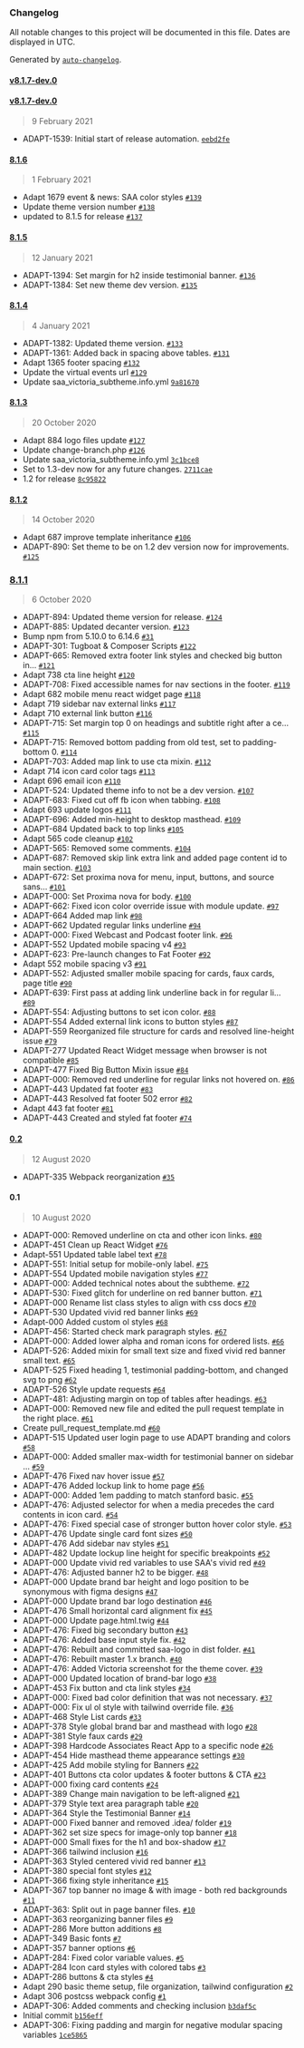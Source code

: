 ### Changelog

All notable changes to this project will be documented in this file. Dates are displayed in UTC.

Generated by [`auto-changelog`](https://github.com/CookPete/auto-changelog).

#### [v8.1.7-dev.0](https://github.com/SU-SWS/saa_victoria_subtheme/compare/v8.1.7-dev.0...v8.1.7-dev.0)

#### [v8.1.7-dev.0](https://github.com/SU-SWS/saa_victoria_subtheme/compare/8.1.6...v8.1.7-dev.0)

> 9 February 2021

- ADAPT-1539: Initial start of release automation. [`eebd2fe`](https://github.com/SU-SWS/saa_victoria_subtheme/commit/eebd2fe1bf0f4d6ed8773897ca6123f9c887f352)

#### [8.1.6](https://github.com/SU-SWS/saa_victoria_subtheme/compare/8.1.5...8.1.6)

> 1 February 2021

- Adapt 1679  event & news: SAA color styles [`#139`](https://github.com/SU-SWS/saa_victoria_subtheme/pull/139)
- Update theme version number [`#138`](https://github.com/SU-SWS/saa_victoria_subtheme/pull/138)
- updated to 8.1.5 for release [`#137`](https://github.com/SU-SWS/saa_victoria_subtheme/pull/137)

#### [8.1.5](https://github.com/SU-SWS/saa_victoria_subtheme/compare/8.1.4...8.1.5)

> 12 January 2021

- ADAPT-1394: Set margin for h2 inside testimonial banner. [`#136`](https://github.com/SU-SWS/saa_victoria_subtheme/pull/136)
- ADAPT-1384: Set new theme dev version. [`#135`](https://github.com/SU-SWS/saa_victoria_subtheme/pull/135)

#### [8.1.4](https://github.com/SU-SWS/saa_victoria_subtheme/compare/8.1.3...8.1.4)

> 4 January 2021

- ADAPT-1382: Updated theme version. [`#133`](https://github.com/SU-SWS/saa_victoria_subtheme/pull/133)
- ADAPT-1361: Added back in spacing above tables. [`#131`](https://github.com/SU-SWS/saa_victoria_subtheme/pull/131)
- Adapt 1365  footer spacing [`#132`](https://github.com/SU-SWS/saa_victoria_subtheme/pull/132)
- Update the virtual events url [`#129`](https://github.com/SU-SWS/saa_victoria_subtheme/pull/129)
- Update saa_victoria_subtheme.info.yml [`9a81670`](https://github.com/SU-SWS/saa_victoria_subtheme/commit/9a8167098ff1d1b450e3de7871a3d480136df6fa)

#### [8.1.3](https://github.com/SU-SWS/saa_victoria_subtheme/compare/8.1.2...8.1.3)

> 20 October 2020

- Adapt 884  logo files update [`#127`](https://github.com/SU-SWS/saa_victoria_subtheme/pull/127)
- Update change-branch.php [`#126`](https://github.com/SU-SWS/saa_victoria_subtheme/pull/126)
- Update saa_victoria_subtheme.info.yml [`3c1bce8`](https://github.com/SU-SWS/saa_victoria_subtheme/commit/3c1bce807fd94d4401d0d257b9572b57de5c43a5)
- Set to 1.3-dev now for any future changes. [`2711cae`](https://github.com/SU-SWS/saa_victoria_subtheme/commit/2711cae15a8db12f31bb3b33c3823f5be9dea53a)
- 1.2 for release [`8c95822`](https://github.com/SU-SWS/saa_victoria_subtheme/commit/8c958220cbf56a217167ae193f1538892a909db7)

#### [8.1.2](https://github.com/SU-SWS/saa_victoria_subtheme/compare/8.1.1...8.1.2)

> 14 October 2020

- Adapt 687  improve template inheritance [`#106`](https://github.com/SU-SWS/saa_victoria_subtheme/pull/106)
- ADAPT-890: Set theme to be on 1.2 dev version now for improvements. [`#125`](https://github.com/SU-SWS/saa_victoria_subtheme/pull/125)

### [8.1.1](https://github.com/SU-SWS/saa_victoria_subtheme/compare/0.2...8.1.1)

> 6 October 2020

- ADAPT-894: Updated theme version for release. [`#124`](https://github.com/SU-SWS/saa_victoria_subtheme/pull/124)
- ADAPT-885: Updated decanter version. [`#123`](https://github.com/SU-SWS/saa_victoria_subtheme/pull/123)
- Bump npm from 5.10.0 to 6.14.6 [`#31`](https://github.com/SU-SWS/saa_victoria_subtheme/pull/31)
- ADAPT-301: Tugboat & Composer Scripts [`#122`](https://github.com/SU-SWS/saa_victoria_subtheme/pull/122)
- ADAPT-665: Removed extra footer link styles and checked big button in… [`#121`](https://github.com/SU-SWS/saa_victoria_subtheme/pull/121)
- Adapt 738  cta line height [`#120`](https://github.com/SU-SWS/saa_victoria_subtheme/pull/120)
- ADAPT-708: Fixed accessible names for nav sections in the footer. [`#119`](https://github.com/SU-SWS/saa_victoria_subtheme/pull/119)
- Adapt 682  mobile menu react widget page [`#118`](https://github.com/SU-SWS/saa_victoria_subtheme/pull/118)
- Adapt 719  sidebar nav external links [`#117`](https://github.com/SU-SWS/saa_victoria_subtheme/pull/117)
- Adapt 710  external link button [`#116`](https://github.com/SU-SWS/saa_victoria_subtheme/pull/116)
- ADAPT-715: Set margin top 0 on headings and subtitle right after a ce… [`#115`](https://github.com/SU-SWS/saa_victoria_subtheme/pull/115)
- ADAPT-715: Removed bottom padding from old test, set to padding-bottom 0. [`#114`](https://github.com/SU-SWS/saa_victoria_subtheme/pull/114)
- ADAPT-703: Added map link to use cta mixin. [`#112`](https://github.com/SU-SWS/saa_victoria_subtheme/pull/112)
- Adapt 714  icon card color tags [`#113`](https://github.com/SU-SWS/saa_victoria_subtheme/pull/113)
- Adapt 696  email icon [`#110`](https://github.com/SU-SWS/saa_victoria_subtheme/pull/110)
- ADAPT-524: Updated theme info to not be a dev version. [`#107`](https://github.com/SU-SWS/saa_victoria_subtheme/pull/107)
- ADAPT-683: Fixed cut off fb icon when tabbing. [`#108`](https://github.com/SU-SWS/saa_victoria_subtheme/pull/108)
- Adapt 693  update logos [`#111`](https://github.com/SU-SWS/saa_victoria_subtheme/pull/111)
- ADAPT-696: Added min-height to desktop masthead. [`#109`](https://github.com/SU-SWS/saa_victoria_subtheme/pull/109)
- ADAPT-684 Updated back to top links [`#105`](https://github.com/SU-SWS/saa_victoria_subtheme/pull/105)
- Adapt 565  code cleanup [`#102`](https://github.com/SU-SWS/saa_victoria_subtheme/pull/102)
- ADAPT-565: Removed some comments. [`#104`](https://github.com/SU-SWS/saa_victoria_subtheme/pull/104)
- ADAPT-687: Removed skip link extra link and added page content id to main section. [`#103`](https://github.com/SU-SWS/saa_victoria_subtheme/pull/103)
- ADAPT-672: Set proxima nova for menu, input, buttons, and source sans… [`#101`](https://github.com/SU-SWS/saa_victoria_subtheme/pull/101)
- ADAPT-000: Set Proxima nova for body. [`#100`](https://github.com/SU-SWS/saa_victoria_subtheme/pull/100)
- ADAPT-662: Fixed icon color override issue with module update. [`#97`](https://github.com/SU-SWS/saa_victoria_subtheme/pull/97)
- ADAPT-664  Added map link [`#98`](https://github.com/SU-SWS/saa_victoria_subtheme/pull/98)
- ADAPT-662  Updated regular links underline [`#94`](https://github.com/SU-SWS/saa_victoria_subtheme/pull/94)
- ADAPT-000: Fixed Webcast and Podcast footer link. [`#96`](https://github.com/SU-SWS/saa_victoria_subtheme/pull/96)
- ADAPT-552 Updated mobile spacing v4 [`#93`](https://github.com/SU-SWS/saa_victoria_subtheme/pull/93)
- ADAPT-623: Pre-launch changes to Fat Footer [`#92`](https://github.com/SU-SWS/saa_victoria_subtheme/pull/92)
- Adapt 552  mobile spacing v3 [`#91`](https://github.com/SU-SWS/saa_victoria_subtheme/pull/91)
- ADAPT-552: Adjusted smaller mobile spacing for cards, faux cards, page title [`#90`](https://github.com/SU-SWS/saa_victoria_subtheme/pull/90)
- ADAPT-639: First pass at adding link underline back in for regular li… [`#89`](https://github.com/SU-SWS/saa_victoria_subtheme/pull/89)
- ADAPT-554: Adjusting buttons to set icon color. [`#88`](https://github.com/SU-SWS/saa_victoria_subtheme/pull/88)
- ADAPT-554 Added external link icons to button styles [`#87`](https://github.com/SU-SWS/saa_victoria_subtheme/pull/87)
- ADAPT-559 Reorganized file structure for cards and resolved line-height issue [`#79`](https://github.com/SU-SWS/saa_victoria_subtheme/pull/79)
- ADAPT-277 Updated React Widget message when browser is not compatible [`#85`](https://github.com/SU-SWS/saa_victoria_subtheme/pull/85)
- ADAPT-477 Fixed Big Button Mixin issue [`#84`](https://github.com/SU-SWS/saa_victoria_subtheme/pull/84)
- ADAPT-000: Removed red underline for regular links not hovered on. [`#86`](https://github.com/SU-SWS/saa_victoria_subtheme/pull/86)
- ADAPT-443  Updated fat footer [`#83`](https://github.com/SU-SWS/saa_victoria_subtheme/pull/83)
- ADAPT-443  Resolved fat footer 502 error [`#82`](https://github.com/SU-SWS/saa_victoria_subtheme/pull/82)
- Adapt 443  fat footer [`#81`](https://github.com/SU-SWS/saa_victoria_subtheme/pull/81)
- ADAPT-443 Created and styled fat footer [`#74`](https://github.com/SU-SWS/saa_victoria_subtheme/pull/74)

#### [0.2](https://github.com/SU-SWS/saa_victoria_subtheme/compare/0.1...0.2)

> 12 August 2020

- ADAPT-335  Webpack reorganization [`#35`](https://github.com/SU-SWS/saa_victoria_subtheme/pull/35)

#### 0.1

> 10 August 2020

- ADAPT-000: Removed underline on cta and other icon links. [`#80`](https://github.com/SU-SWS/saa_victoria_subtheme/pull/80)
- ADAPT-451 Clean up React Widget [`#76`](https://github.com/SU-SWS/saa_victoria_subtheme/pull/76)
- Adapt-551  Updated table label text [`#78`](https://github.com/SU-SWS/saa_victoria_subtheme/pull/78)
- ADAPT-551: Initial setup for mobile-only label. [`#75`](https://github.com/SU-SWS/saa_victoria_subtheme/pull/75)
- ADAPT-554 Updated mobile navigation styles [`#77`](https://github.com/SU-SWS/saa_victoria_subtheme/pull/77)
- ADAPT-000: Added technical notes about the subtheme. [`#72`](https://github.com/SU-SWS/saa_victoria_subtheme/pull/72)
- ADAPT-530: Fixed glitch for underline on red banner button. [`#71`](https://github.com/SU-SWS/saa_victoria_subtheme/pull/71)
- ADAPT-000 Rename list class styles to align with css docs [`#70`](https://github.com/SU-SWS/saa_victoria_subtheme/pull/70)
- ADAPT-530 Updated vivid red banner links [`#69`](https://github.com/SU-SWS/saa_victoria_subtheme/pull/69)
- Adapt-000  Added custom ol styles [`#68`](https://github.com/SU-SWS/saa_victoria_subtheme/pull/68)
- ADAPT-456: Started check mark paragraph styles. [`#67`](https://github.com/SU-SWS/saa_victoria_subtheme/pull/67)
- ADAPT-000: Added lower alpha and roman icons for ordered lists. [`#66`](https://github.com/SU-SWS/saa_victoria_subtheme/pull/66)
- ADAPT-526: Added mixin for small text size and fixed vivid red banner small text. [`#65`](https://github.com/SU-SWS/saa_victoria_subtheme/pull/65)
- ADAPT-525 Fixed heading 1, testimonial padding-bottom, and changed svg to png [`#62`](https://github.com/SU-SWS/saa_victoria_subtheme/pull/62)
- ADAPT-526  Style update requests [`#64`](https://github.com/SU-SWS/saa_victoria_subtheme/pull/64)
- ADAPT-481: Adjusting margin on top of tables after headings. [`#63`](https://github.com/SU-SWS/saa_victoria_subtheme/pull/63)
- ADAPT-000: Removed new file and edited the pull request template in the right place. [`#61`](https://github.com/SU-SWS/saa_victoria_subtheme/pull/61)
- Create pull_request_template.md [`#60`](https://github.com/SU-SWS/saa_victoria_subtheme/pull/60)
- ADAPT-515 Updated user login page to use ADAPT branding and colors [`#58`](https://github.com/SU-SWS/saa_victoria_subtheme/pull/58)
- ADAPT-000: Added smaller max-width for testimonial banner on sidebar … [`#59`](https://github.com/SU-SWS/saa_victoria_subtheme/pull/59)
- ADAPT-476 Fixed nav hover issue [`#57`](https://github.com/SU-SWS/saa_victoria_subtheme/pull/57)
- ADAPT-476 Added lockup link to home page [`#56`](https://github.com/SU-SWS/saa_victoria_subtheme/pull/56)
- ADAPT-000: Added 1em padding to match stanford basic. [`#55`](https://github.com/SU-SWS/saa_victoria_subtheme/pull/55)
- ADAPT-476: Adjusted selector for when a media precedes the card contents in icon card. [`#54`](https://github.com/SU-SWS/saa_victoria_subtheme/pull/54)
- ADAPT-476: Fixed special case of stronger button hover color style. [`#53`](https://github.com/SU-SWS/saa_victoria_subtheme/pull/53)
- ADAPT-476  Update single card font sizes [`#50`](https://github.com/SU-SWS/saa_victoria_subtheme/pull/50)
- ADAPT-476 Add sidebar nav styles [`#51`](https://github.com/SU-SWS/saa_victoria_subtheme/pull/51)
- ADAPT-482 Update lockup line height for specific breakpoints [`#52`](https://github.com/SU-SWS/saa_victoria_subtheme/pull/52)
- ADAPT-000 Update vivid red variables to use SAA's vivid red [`#49`](https://github.com/SU-SWS/saa_victoria_subtheme/pull/49)
- ADAPT-476: Adjusted banner h2 to be bigger. [`#48`](https://github.com/SU-SWS/saa_victoria_subtheme/pull/48)
- ADAPT-000 Update brand bar height and logo position to be synonymous with figma designs [`#47`](https://github.com/SU-SWS/saa_victoria_subtheme/pull/47)
- ADAPT-000 Update brand bar logo destination [`#46`](https://github.com/SU-SWS/saa_victoria_subtheme/pull/46)
- ADAPT-476  Small horizontal card alignment fix [`#45`](https://github.com/SU-SWS/saa_victoria_subtheme/pull/45)
- ADAPT-000 Update page.html.twig [`#44`](https://github.com/SU-SWS/saa_victoria_subtheme/pull/44)
- ADAPT-476:  Fixed big secondary button [`#43`](https://github.com/SU-SWS/saa_victoria_subtheme/pull/43)
- ADAPT-476: Added base input style fix. [`#42`](https://github.com/SU-SWS/saa_victoria_subtheme/pull/42)
- ADAPT-476: Rebuilt and committed saa-logo in dist folder. [`#41`](https://github.com/SU-SWS/saa_victoria_subtheme/pull/41)
- ADAPT-476: Rebuilt master 1.x branch. [`#40`](https://github.com/SU-SWS/saa_victoria_subtheme/pull/40)
- ADAPT-476: Added Victoria screenshot for the theme cover. [`#39`](https://github.com/SU-SWS/saa_victoria_subtheme/pull/39)
- ADAPT-000 Updated location of brand-bar logo [`#38`](https://github.com/SU-SWS/saa_victoria_subtheme/pull/38)
- ADAPT-453 Fix button and cta link styles [`#34`](https://github.com/SU-SWS/saa_victoria_subtheme/pull/34)
- ADAPT-000: Fixed bad color definition that was not necessary. [`#37`](https://github.com/SU-SWS/saa_victoria_subtheme/pull/37)
- ADAPT-000: Fix ul ol style with tailwind override file. [`#36`](https://github.com/SU-SWS/saa_victoria_subtheme/pull/36)
- ADAPT-468 Style List cards [`#33`](https://github.com/SU-SWS/saa_victoria_subtheme/pull/33)
- ADAPT-378 Style global brand bar and masthead with logo [`#28`](https://github.com/SU-SWS/saa_victoria_subtheme/pull/28)
- ADAPT-381  Style faux cards [`#29`](https://github.com/SU-SWS/saa_victoria_subtheme/pull/29)
- ADAPT-398  Hardcode Associates React App to a specific node [`#26`](https://github.com/SU-SWS/saa_victoria_subtheme/pull/26)
- ADAPT-454 Hide masthead theme appearance settings [`#30`](https://github.com/SU-SWS/saa_victoria_subtheme/pull/30)
- ADAPT-425 Add mobile styling for Banners [`#22`](https://github.com/SU-SWS/saa_victoria_subtheme/pull/22)
- ADAPT-401  Buttons cta color updates & footer buttons & CTA [`#23`](https://github.com/SU-SWS/saa_victoria_subtheme/pull/23)
- ADAPT-000  fixing card contents [`#24`](https://github.com/SU-SWS/saa_victoria_subtheme/pull/24)
- ADAPT-389 Change main navigation to be left-aligned [`#21`](https://github.com/SU-SWS/saa_victoria_subtheme/pull/21)
- ADAPT-379 Style text area paragraph table [`#20`](https://github.com/SU-SWS/saa_victoria_subtheme/pull/20)
- ADAPT-364 Style the Testimonial Banner [`#14`](https://github.com/SU-SWS/saa_victoria_subtheme/pull/14)
- ADAPT-000 Fixed banner and removed .idea/ folder [`#19`](https://github.com/SU-SWS/saa_victoria_subtheme/pull/19)
- ADAPT-362 set size specs for image-only top banner [`#18`](https://github.com/SU-SWS/saa_victoria_subtheme/pull/18)
- ADAPT-000  Small fixes for the h1 and box-shadow [`#17`](https://github.com/SU-SWS/saa_victoria_subtheme/pull/17)
- ADAPT-366  tailwind inclusion [`#16`](https://github.com/SU-SWS/saa_victoria_subtheme/pull/16)
- ADAPT-363 Styled centered vivid red banner [`#13`](https://github.com/SU-SWS/saa_victoria_subtheme/pull/13)
- ADAPT-380  special font styles [`#12`](https://github.com/SU-SWS/saa_victoria_subtheme/pull/12)
- ADAPT-366  fixing style inheritance [`#15`](https://github.com/SU-SWS/saa_victoria_subtheme/pull/15)
- ADAPT-367  top banner no image & with image - both red backgrounds [`#11`](https://github.com/SU-SWS/saa_victoria_subtheme/pull/11)
- ADAPT-363: Split out in page banner files. [`#10`](https://github.com/SU-SWS/saa_victoria_subtheme/pull/10)
- ADAPT-363  reorganizing banner files [`#9`](https://github.com/SU-SWS/saa_victoria_subtheme/pull/9)
- ADAPT-286  More button additions [`#8`](https://github.com/SU-SWS/saa_victoria_subtheme/pull/8)
- ADAPT-349 Basic fonts [`#7`](https://github.com/SU-SWS/saa_victoria_subtheme/pull/7)
- ADAPT-357  banner options [`#6`](https://github.com/SU-SWS/saa_victoria_subtheme/pull/6)
- ADAPT-284: Fixed color variable values. [`#5`](https://github.com/SU-SWS/saa_victoria_subtheme/pull/5)
- ADAPT-284  Icon card styles with colored tabs [`#3`](https://github.com/SU-SWS/saa_victoria_subtheme/pull/3)
- ADAPT-286  buttons & cta styles [`#4`](https://github.com/SU-SWS/saa_victoria_subtheme/pull/4)
- Adapt 290 basic theme setup, file organization, tailwind configuration [`#2`](https://github.com/SU-SWS/saa_victoria_subtheme/pull/2)
- Adapt 306  postcss webpack config [`#1`](https://github.com/SU-SWS/saa_victoria_subtheme/pull/1)
- ADAPT-306: Added comments and checking inclusion [`b3daf5c`](https://github.com/SU-SWS/saa_victoria_subtheme/commit/b3daf5c7a8382463bb5be752f55e39047e125e9e)
- Initial commit [`b156eff`](https://github.com/SU-SWS/saa_victoria_subtheme/commit/b156eff5f62260efe48937ef9075c1a684a69303)
- ADAPT-306: Fixing padding and margin for negative modular spacing variables [`1ce5865`](https://github.com/SU-SWS/saa_victoria_subtheme/commit/1ce58657b2c5fa78edd10e87b67f8c5119ce41a0)
